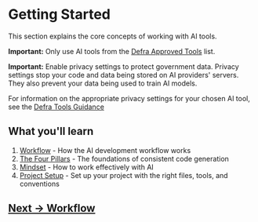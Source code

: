 # Getting Started

This section explains the core concepts of working with AI tools.

**Important:** Only use AI tools from the [Defra Approved Tools](../appendix/defra-approved-tools.md) list. 

**Important:** Enable privacy settings to protect government data. Privacy settings stop your code and data being stored on AI providers' servers. They also prevent your data being used to train AI models.

For information on the appropriate privacy settings for your chosen AI tool, see the [Defra Tools Guidance](https://defra.github.io/ai-sdlc-tool-guidance/)

## What you'll learn
1. [Workflow](workflow.md) - How the AI development workflow works
2. [The Four Pillars](the-four-pillars.md) - The foundations of consistent code generation
3. [Mindset](ai-working-mindset.md) - How to work effectively with AI
4. [Project Setup](project-setup.md) - Set up your project with the right files, tools, and conventions

## [Next -> Workflow](workflow.md)
